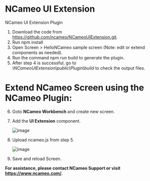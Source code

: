 # NCameo UI Extension
NCameo UI Extension Plugin

1. Download the code from https://github.com/ncameo/NCameoUIExtension.git.
2. Run npm install
3. Open Screen > HelloNCameo sample screen (Note: edit or extend components as needed).
4. Run the command npm run build to generate the plugin.
5. After step 4 is successful, go to _\NCameoUIExtension\public\Plugin\build_ to check the output files.

# Extend NCameo Screen using the NCameo Plugin:
6. Goto **NCameo Workbench** and create new screen.
7. Add the **UI Extension** component.
   
   ![image](https://github.com/user-attachments/assets/a55806d2-487a-4e96-aa41-08d9225fc5cc)
8. Upload ncameo.js from step 5.
     
   ![image](https://github.com/user-attachments/assets/320bab58-e284-458e-aad8-4beea6ff431e)
10. Save and reload Screen.

**For assistance, please contact NCameo Support or visit https://www.ncameo.com/.**






